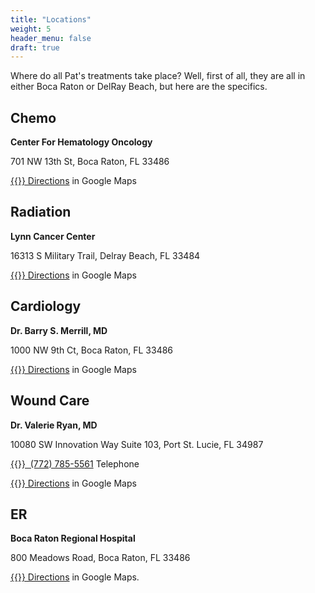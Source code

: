 ```yaml
---
title: "Locations"
weight: 5
header_menu: false
draft: true
---
```


Where do all Pat's treatments take place? Well, first of all, they are all in either Boca Raton or DelRay Beach, but here are the specifics.


## Chemo
 **Center For Hematology Oncology**

 701 NW 13th St, Boca Raton, FL 33486

 [{{<icon class="fa fa-map-marker">}} Directions](https://goo.gl/maps/13M3AxuRdvkWL6ZY7) in Google Maps


## Radiation
**Lynn Cancer Center**

16313 S Military Trail, Delray Beach, FL 33484

[{{<icon class="fa fa-map-marker">}} Directions](https://goo.gl/maps/M5qR4fZZ3MXXZjc98) in Google Maps


## Cardiology
**Dr. Barry S. Merrill, MD**

1000 NW 9th Ct, Boca Raton, FL 33486

[{{<icon class="fa fa-map-marker">}} Directions](https://goo.gl/maps/pnpCooJTbUrxpBkZA) in Google Maps

## Wound Care
**Dr. Valerie Ryan, MD**

10080 SW Innovation Way Suite 103, Port St. Lucie, FL 34987

 [{{<icon class="fa fa-phone">}}&nbsp; (772) 785-5561](tel:+17727855561) Telephone

[{{<icon class="fa fa-map-marker">}} Directions](https://goo.gl/maps/ohaZVsqgELiskRUu6) in Google Maps

## ER
**Boca Raton Regional Hospital**

800 Meadows Road, Boca Raton, FL 33486

[{{<icon class="fa fa-map-marker">}} Directions](https://goo.gl/maps/isjtcwKpayko3R4J9) in Google Maps.